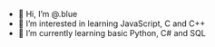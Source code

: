 - 👋 Hi, I’m @.blue
- 👀 I’m interested in learning JavaScript, C and C++
- 🌱 I’m currently learning basic Python, C# and SQL
